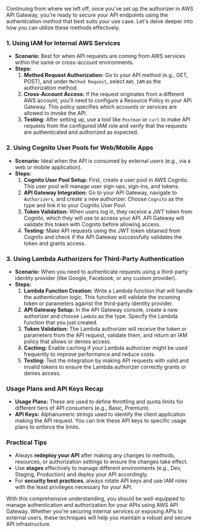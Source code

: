 Continuing from where we left off, once you've set up the authorizer in AWS API Gateway, you're ready to secure your API endpoints using the authentication method that best suits your use case. Let's delve deeper into how you can utilize these methods effectively.

### 1. **Using IAM for Internal AWS Services**
   - **Scenario:** Best for when API requests are coming from AWS services within the same or cross-account environments.
   - **Steps:**
     1. **Method Request Authorization:** Go to your API method (e.g., GET, POST), and under `Method Request`, select `AWS_IAM` as the authorization method.
     2. **Cross-Account Access:** If the request originates from a different AWS account, you'll need to configure a Resource Policy in your API Gateway. This policy specifies which accounts or services are allowed to invoke the API.
     3. **Testing:** After setting up, use a tool like `Postman` or `curl` to make API requests from the configured IAM role and verify that the requests are authenticated and authorized as expected.

### 2. **Using Cognito User Pools for Web/Mobile Apps**
   - **Scenario:** Ideal when the API is consumed by external users (e.g., via a web or mobile application).
   - **Steps:**
     1. **Cognito User Pool Setup:** First, create a user pool in AWS Cognito. This user pool will manage user sign-ups, sign-ins, and tokens.
     2. **API Gateway Integration:** Go to your API Gateway, navigate to `Authorizers`, and create a new authorizer. Choose `Cognito` as the type and link it to your Cognito User Pool.
     3. **Token Validation:** When users log in, they receive a JWT token from Cognito, which they will use to access your API. API Gateway will validate this token with Cognito before allowing access.
     4. **Testing:** Make API requests using the JWT token obtained from Cognito and check if the API Gateway successfully validates the token and grants access.

### 3. **Using Lambda Authorizers for Third-Party Authentication**
   - **Scenario:** When you need to authenticate requests using a third-party identity provider (like Google, Facebook, or any custom provider).
   - **Steps:**
     1. **Lambda Function Creation:** Write a Lambda function that will handle the authentication logic. This function will validate the incoming token or parameters against the third-party identity provider.
     2. **API Gateway Setup:** In the API Gateway console, create a new authorizer and choose `Lambda` as the type. Specify the Lambda function that you just created.
     3. **Token Validation:** The Lambda authorizer will receive the token or parameters from the API request, validate them, and return an IAM policy that allows or denies access.
     4. **Caching:** Enable caching if your Lambda authorizer might be used frequently to improve performance and reduce costs.
     5. **Testing:** Test the integration by making API requests with valid and invalid tokens to ensure the Lambda authorizer correctly grants or denies access.

### **Usage Plans and API Keys Recap**
   - **Usage Plans:** These are used to define throttling and quota limits for different tiers of API consumers (e.g., Basic, Premium).
   - **API Keys:** Alphanumeric strings used to identify the client application making the API request. You can link these API keys to specific usage plans to enforce the limits.

### **Practical Tips**
   - Always **redeploy your API** after making any changes to methods, resources, or authorization settings to ensure the changes take effect.
   - Use **stages** effectively to manage different environments (e.g., Dev, Staging, Production) and deploy your API accordingly.
   - For **security best practices**, always rotate API keys and use IAM roles with the least privileges necessary for your API.

With this comprehensive understanding, you should be well-equipped to manage authentication and authorization for your APIs using AWS API Gateway. Whether you're securing internal services or exposing APIs to external users, these techniques will help you maintain a robust and secure API infrastructure.
